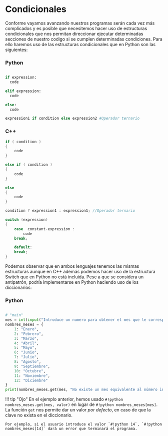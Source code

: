 # Condicionales

Conforme vayamos avanzando nuestros programas serán cada vez más complicados y es posible que necesitemos hacer uso de estructuras condicionales que nos permitan direccionar ejecutar determinadas secciones de nuestro codigo si se cumplen determinadas condiciones. Para ello haremos uso de las estructuras condicionales que en Python son las siguientes:

### Python

```python

if expression:
  code

elif expression:
  code

else:
  code

expression1 if condition else expression2 #Operador ternario

```

### C++

```cpp
if ( condition )
{
    code 
}

else if ( condition )
{
    code 
}

else
{
    code 
}

condition ? expression1 : expression1; //Operador ternario

switch (expression)
{
    case  constant-expression :
        code 
    break;

    default:
    break;
}
```

Podemos observar que en ambos lenguajes tenemos las mismas estructuras aunque en C++ además podemos hacer uso de la estructura Switch que en Python no está incluida. Pese a que se considera un antipatrón, podría implementarse en Python haciendo uso de los diccionarios:

### Python

```python

# "main"
mes = int(input("Introduce un numero para obtener el mes que le corresponde:"))
nombres_meses = {
    1: "Enero",
    2: "Febrero",
    3: "Marzo",
    4: "Abril",
    5: "Mayo",
    6: "Junio",
    7: "Julio",
    8: "Agosto",
    9: "Septiembre",
    10: "Octubre",
    11: "Noviembre",
    12: "Diciembre"
}
print(nombres_meses.get(mes, "No existe un mes equivalente al número introducido"))
```

!!! tip "Ojo"
    En el ejemplo anterior, hemos usado `#!python nombres_meses.get(mes, valor)` en lugar de `#!python nombres_meses[mes]`. La función `get` nos permite dar un valor *por defecto*, en caso de que la clave no exista en el diccionario.
    
    Por ejemplo, si el usuario introduce el valor `#!python 14`, `#!python nombres_meses[14]` dará un error que terminará el programa.
